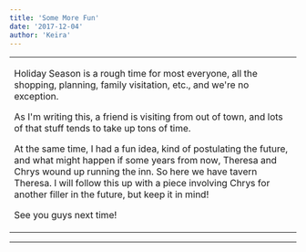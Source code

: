 ```yaml
---
title: 'Some More Fun'
date: '2017-12-04'
author: 'Keira'
---
```


<div>
<!-- Main content here -->
<table border="0" class="post"><tbody><tr><td>
   
   <div class="post_body">
       <p>Holiday Season is a rough time for most everyone, all the shopping, planning, family visitation, etc., and we're no exception.</p><p>As I'm writing this, a friend is visiting from out of town, and lots of that stuff tends to take up tons of time.</p><p>At the same time, I had a fun idea, kind of postulating the future, and what might happen if some years from now, Theresa and Chrys wound up running the inn. So here we have tavern Theresa. I will follow this up with a piece involving Chrys for another filler in the future, but keep it in mind!</p><p>See you guys next time!</p>
   </div>
   </td></tr>
   </tbody></table><hr><table style="width:100%; border:0;" class="comment_table"><tbody></tbody></table>
<!-- End main content -->
              </div>
